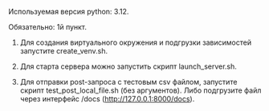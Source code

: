 Используемая версия python: 3.12.

Обязательно: 1й пункт.

1) Для создания виртуального окружения и подгрузки зависимостей 
запустите create_venv.sh.

2) Для старта сервера можно запустить скрипт launch_server.sh.

3) Для отправки post-запроса с тестовым csv файлом,
запустите скрипт test_post_local_file.sh (без аргументов).
Либо подгрузите файл через интерфейс /docs (http://127.0.0.1:8000/docs).
